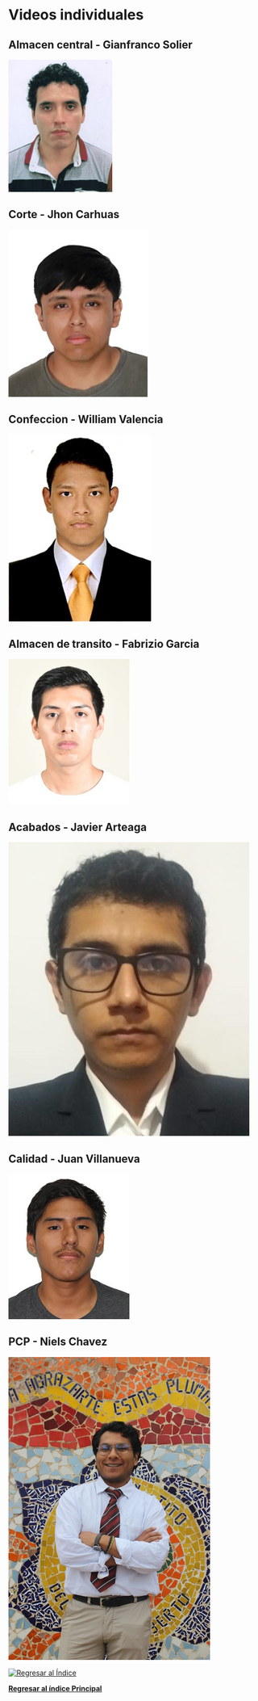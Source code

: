 # Videos individuales
## Almacen central - Gianfranco Solier

[![](../Integrantes/Gianfranco%20Solier/Gianfranco%20Solier.png)]([https://www.youtube.com/](https://youtu.be/UzqDr_pH5vA))

## Corte - Jhon Carhuas

[![](../Integrantes/Jhon%20Carhuas/Jhon%20Carhuas.png)](https://youtu.be/y3-PwvGhkfE)

## Confeccion - William Valencia

[![](../Integrantes/William%20Valencia/William%20Valencia.jpg)](https://www.youtube.com/)

## Almacen de transito - Fabrizio Garcia

[![](../Integrantes/Fabrizio%20Garcia/Fabrizio%20Garcia.jpg)](https://www.youtube.com/)

## Acabados - Javier Arteaga

[![](../Integrantes/Javier%20Arteaga/Javier%20Arteaga.jpg)](https://www.youtube.com/watch?v=ObTiKyj-0g4)


## Calidad - Juan Villanueva

[![](../Integrantes/Juan%20Villanueva/Juan%20Villanueva.jpg)](https://www.youtube.com/)

## PCP - Niels Chavez

[![](../Integrantes/Niels%20Chavez/Niels%20Chavez.jpg)](https://www.youtube.com/)


[![Regresar al Índice](https://img.shields.io/badge/Regresar_al_Índice-Verde?style=for-the-badge&logoColor=white)](./entregable%204-indice.md)

**[Regresar al índice Principal](../README.md)**
